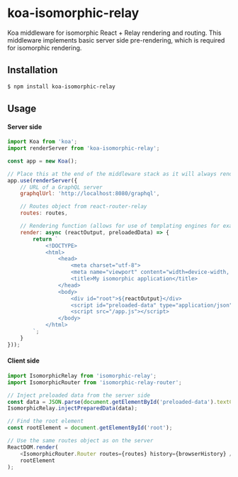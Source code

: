 # koa-isomorphic-relay

Koa middleware for isomorphic React + Relay rendering and routing.
This middleware implements basic server side pre-rendering, which is required for isomorphic rendering.

## Installation
```bash
$ npm install koa-isomorphic-relay
```

## Usage

#### Server side
```javascript
import Koa from 'koa';
import renderServer from 'koa-isomorphic-relay';

const app = new Koa();

// Place this at the end of the middleware stack as it will always render a page or throw an error
app.use(renderServer({
    // URL of a GraphQL server
    graphqlUrl: 'http://localhost:8080/graphql',

    // Routes object from react-router-relay
    routes: routes,

    // Rendering function (allows for use of templating engines for example)
    render: async (reactOutput, preloadedData) => {
        return `
            <!DOCTYPE>
            <html>
                <head>
                    <meta charset="utf-8">
                    <meta name="viewport" content="width=device-width, initial-scale=1">
                    <title>My isomorphic application</title>
                </head>
                <body>
                    <div id="root">${reactOutput}</div>
                    <script id="preloaded-data" type="application/json">${preloadedData}</script>
                    <script src="/app.js"></script>
                </body>
            </html>
        `;
    }
}));
```

#### Client side
```javascript
import IsomorphicRelay from 'isomorphic-relay';
import IsomorphicRouter from 'isomorphic-relay-router';

// Inject preloaded data from the server side
const data = JSON.parse(document.getElementById('preloaded-data').textContent);
IsomorphicRelay.injectPreparedData(data);

// Find the root element
const rootElement = document.getElementById('root');

// Use the same routes object as on the server
ReactDOM.render(
    <IsomorphicRouter.Router routes={routes} history={browserHistory} />,
    rootElement
);
```
